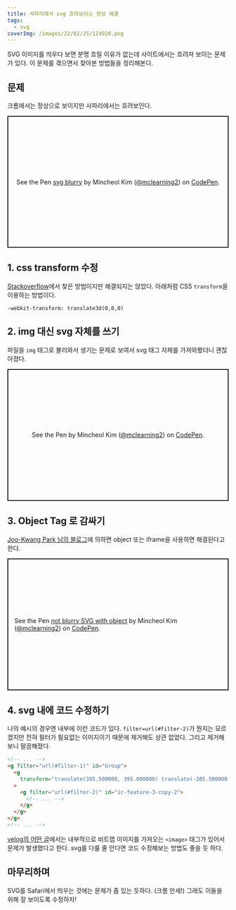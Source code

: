 ```yaml
---
title: 사파리에서 svg 흐려보이는 현상 해결
tags:
  - svg
coverImg: /images/22/02/25/124928.png
---
```


SVG 이미지를 띄우다 보면 분명 흐릴 이유가 없는데 사이트에서는 흐려져 보이는 문제가 있다. 이 문제를 겪으면서 찾아본 방법들을 정리해본다.

<!--more-->

## 문제

크롬에서는 정상으로 보이지만 사파리에서는 흐려보인다.

<p class="codepen" data-height="300" data-default-tab="html,result" data-slug-hash="WNOKmVV" data-editable="true" data-user="mclearning2" style="height: 300px; box-sizing: border-box; display: flex; align-items: center; justify-content: center; border: 2px solid; margin: 1em 0; padding: 1em;">
  <span>See the Pen <a href="https://codepen.io/mclearning2/pen/WNOKmVV">
  svg blurry</a> by Mincheol Kim (<a href="https://codepen.io/mclearning2">@mclearning2</a>)
  on <a href="https://codepen.io">CodePen</a>.</span>
</p>
<script async src="https://cpwebassets.codepen.io/assets/embed/ei.js"></script>

## 1. css transform 수정

[Stackoverflow](https://stackoverflow.com/questions/24439705/svgs-are-displaying-blurry-in-safari)에서 찾은 방법이지만 해결되지는 않았다. 아래처럼 CSS `transform`을 이용하는 방법이다.

`-webkit-transform: translate3d(0,0,0)`

## 2. img 대신 svg 자체를 쓰기

파일을 `img` 태그로 불러와서 생기는 문제로 보여서 svg 태그 자체를 가져와봤더니 괜찮아졌다.

<p class="codepen" data-height="300" data-default-tab="html,result" data-slug-hash="qBjywpK" data-editable="true" data-user="mclearning2" style="height: 300px; box-sizing: border-box; display: flex; align-items: center; justify-content: center; border: 2px solid; margin: 1em 0; padding: 1em;">
  <span>See the Pen <a href="https://codepen.io/mclearning2/pen/qBjywpK">
  </a> by Mincheol Kim (<a href="https://codepen.io/mclearning2">@mclearning2</a>)
  on <a href="https://codepen.io">CodePen</a>.</span>
</p>
<script async src="https://cpwebassets.codepen.io/assets/embed/ei.js"></script>

## 3. Object Tag 로 감싸기

[Joo-Kwang Park 님의 블로그](https://jkpark.me/safari/html/css/svg/frontend/2019/06/07/SVG-%EC%82%AC%ED%8C%8C%EB%A6%AC%EC%97%90%EC%84%9C-%ED%9D%90%EB%A6%AC%EA%B2%8C-%EB%B3%B4%EC%9D%B4%EB%8B%A4.html)에 의하면 object 또는 iframe을 사용하면 해결된다고 한다.

<p class="codepen" data-height="300" data-default-tab="html,result" data-slug-hash="OJgwGBP" data-editable="true" data-user="mclearning2" style="height: 300px; box-sizing: border-box; display: flex; align-items: center; justify-content: center; border: 2px solid; margin: 1em 0; padding: 1em;">
  <span>See the Pen <a href="https://codepen.io/mclearning2/pen/OJgwGBP">
  not blurry SVG with object</a> by Mincheol Kim (<a href="https://codepen.io/mclearning2">@mclearning2</a>)
  on <a href="https://codepen.io">CodePen</a>.</span>
</p>
<script async src="https://cpwebassets.codepen.io/assets/embed/ei.js"></script>

## 4. svg 내에 코드 수정하기

나의 예시의 경우엔 내부에 이런 코드가 있다. `filter=url(#filter-2)`가 뭔지는 모르겠지만 전혀 필터가 필요없는 이미지이기 때문에 제거해도 상관 없었다. 그리고 제거해보니 말끔해졌다.

```html
<!-- ... -->
<g filter="url(#filter-1)" id="Group">
  <g
    transform="translate(385.500000, 395.000000) translate(-385.500000, -395.000000) translate(136.000000, 33.000000)"
  >
    <g filter="url(#filter-2)" id="ic-feature-3-copy-2">
      <!-- ... -->
    </g>
  </g>
</g>
<!-- ... -->
```

[velog의 어떤 글](https://velog.io/@dulcis-hortus/SVG-%ED%8C%8C%EC%9D%BC-%EC%95%84%EC%9D%B4%ED%8F%B0%EC%97%90%EC%84%9C-%ED%9D%90%EB%A6%BF%ED%95%B4%EC%A7%80%EB%8A%94-%ED%98%84%EC%83%81)에서는 내부적으로 비트맵 이미지를 가져오는 `<image>` 태그가 있어서 문제가 발생했다고 한다. svg를 다룰 줄 안다면 코드 수정해보는 방법도 좋을 듯 하다.

## 마무리하며

SVG를 Safari에서 띄우는 것에는 문제가 좀 있는 듯하다. (크롬 만세!) 그래도 이들을 위해 잘 보이도록 수정하자!
